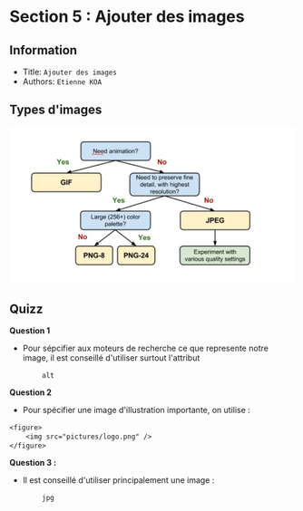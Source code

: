 Section 5 : Ajouter des images
===


## Information
- Title:  `Ajouter des images`
- Authors:  `Etienne KOA`

## Types d'images

![images](images/image1.jpeg)

## Quizz

**Question 1**

+ Pour sépcifier aux moteurs de recherche ce que represente notre image, il est conseillé d'utiliser surtout l'attribut

```
        alt
```

**Question 2**

+ Pour spécifier une image d'illustration importante, on utilise : 

```
<figure>
    <img src="pictures/logo.png" />
</figure>
```


**Question 3 :**

+ Il est conseillé d'utiliser principalement une image :  

```
        jpg
```

